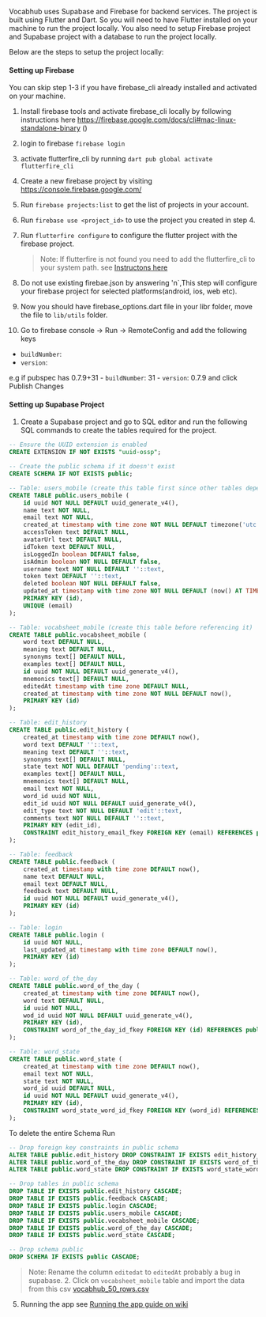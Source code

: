 Vocabhub uses Supabase and Firebase for backend services. The project is built using Flutter and Dart.
So you will need to have Flutter installed on your machine to run the project locally. You also need to setup Firebase project and Supabase project with a database to run the project locally.

Below are the steps to setup the project locally:

#### Setting up Firebase

You can skip step 1-3 if you have firebase_cli already installed and activated on your machine.

1. Install firebase tools and activate firebase_cli locally by following instructions here https://firebase.google.com/docs/cli#mac-linux-standalone-binary ()
2. login to firebase `firebase login`
3. activate flutterfire_cli by running `dart pub global activate flutterfire_cli`

4. Create a new firebase project by visiting https://console.firebase.google.com/
5. Run `firebase projects:list` to get the list of projects in your account.
6. Run `firebase use <project_id>` to use the project you created in step 4.
7. Run `flutterfire configure` to configure the flutter project with the firebase project.
   > Note: If flutterfire is not found you need to add the flutterfire_cli to your system path. see [Instructons here](https://stackoverflow.com/a/70325312)
8. Do not use existing firebae.json by answering 'n`,This step will configure your firebase project for selected platforms(android, ios, web etc).
9. Now you should have firebase_options.dart file in your libr folder, move the file to `lib/utils` folder.
10. Go to firebase console -> Run -> RemoteConfig and add the following keys

- `buildNumber`: <from pubspec.yaml>
- `version`: <from pubspec.yaml>

e.g if pubspec has 0.7.9+31 - `buildNumber`: 31 - `version`: 0.7.9
and click Publish Changes

#### Setting up Supabase Project

1. Create a Supabase project and go to SQL editor and run the following SQL commands to create the tables required for the project.

```sql
-- Ensure the UUID extension is enabled
CREATE EXTENSION IF NOT EXISTS "uuid-ossp";

-- Create the public schema if it doesn't exist
CREATE SCHEMA IF NOT EXISTS public;

-- Table: users_mobile (create this table first since other tables depend on it)
CREATE TABLE public.users_mobile (
    id uuid NOT NULL DEFAULT uuid_generate_v4(),
    name text NOT NULL,
    email text NOT NULL,
    created_at timestamp with time zone NOT NULL DEFAULT timezone('utc'::text, now()),
    accessToken text DEFAULT NULL,
    avatarUrl text DEFAULT NULL,
    idToken text DEFAULT NULL,
    isLoggedIn boolean DEFAULT false,
    isAdmin boolean NOT NULL DEFAULT false,
    username text NOT NULL DEFAULT ''::text,
    token text DEFAULT ''::text,
    deleted boolean NOT NULL DEFAULT false,
    updated_at timestamp with time zone NOT NULL DEFAULT (now() AT TIME ZONE 'utc'::text),
    PRIMARY KEY (id),
    UNIQUE (email)
);

-- Table: vocabsheet_mobile (create this table before referencing it)
CREATE TABLE public.vocabsheet_mobile (
    word text DEFAULT NULL,
    meaning text DEFAULT NULL,
    synonyms text[] DEFAULT NULL,
    examples text[] DEFAULT NULL,
    id uuid NOT NULL DEFAULT uuid_generate_v4(),
    mnemonics text[] DEFAULT NULL,
    editedAt timestamp with time zone DEFAULT NULL,
    created_at timestamp with time zone NOT NULL DEFAULT now(),
    PRIMARY KEY (id)
);

-- Table: edit_history
CREATE TABLE public.edit_history (
    created_at timestamp with time zone DEFAULT now(),
    word text DEFAULT ''::text,
    meaning text DEFAULT ''::text,
    synonyms text[] DEFAULT NULL,
    state text NOT NULL DEFAULT 'pending'::text,
    examples text[] DEFAULT NULL,
    mnemonics text[] DEFAULT NULL,
    email text NOT NULL,
    word_id uuid NOT NULL,
    edit_id uuid NOT NULL DEFAULT uuid_generate_v4(),
    edit_type text NOT NULL DEFAULT 'edit'::text,
    comments text NOT NULL DEFAULT ''::text,
    PRIMARY KEY (edit_id),
    CONSTRAINT edit_history_email_fkey FOREIGN KEY (email) REFERENCES public.users_mobile (email)
);

-- Table: feedback
CREATE TABLE public.feedback (
    created_at timestamp with time zone DEFAULT now(),
    name text DEFAULT NULL,
    email text DEFAULT NULL,
    feedback text DEFAULT NULL,
    id uuid NOT NULL DEFAULT uuid_generate_v4(),
    PRIMARY KEY (id)
);

-- Table: login
CREATE TABLE public.login (
    id uuid NOT NULL,
    last_updated_at timestamp with time zone DEFAULT now(),
    PRIMARY KEY (id)
);

-- Table: word_of_the_day
CREATE TABLE public.word_of_the_day (
    created_at timestamp with time zone DEFAULT now(),
    word text DEFAULT NULL,
    id uuid NOT NULL,
    wod_id uuid NOT NULL DEFAULT uuid_generate_v4(),
    PRIMARY KEY (id),
    CONSTRAINT word_of_the_day_id_fkey FOREIGN KEY (id) REFERENCES public.vocabsheet_mobile (id)
);

-- Table: word_state
CREATE TABLE public.word_state (
    created_at timestamp with time zone DEFAULT now(),
    email text NOT NULL,
    state text NOT NULL,
    word_id uuid DEFAULT NULL,
    id uuid NOT NULL DEFAULT uuid_generate_v4(),
    PRIMARY KEY (id),
    CONSTRAINT word_state_word_id_fkey FOREIGN KEY (word_id) REFERENCES public.vocabsheet_mobile (id)
);
```

To delete the entire Schema Run

```sql
-- Drop foreign key constraints in public schema
ALTER TABLE public.edit_history DROP CONSTRAINT IF EXISTS edit_history_email_fkey;
ALTER TABLE public.word_of_the_day DROP CONSTRAINT IF EXISTS word_of_the_day_id_fkey;
ALTER TABLE public.word_state DROP CONSTRAINT IF EXISTS word_state_word_id_fkey;

-- Drop tables in public schema
DROP TABLE IF EXISTS public.edit_history CASCADE;
DROP TABLE IF EXISTS public.feedback CASCADE;
DROP TABLE IF EXISTS public.login CASCADE;
DROP TABLE IF EXISTS public.users_mobile CASCADE;
DROP TABLE IF EXISTS public.vocabsheet_mobile CASCADE;
DROP TABLE IF EXISTS public.word_of_the_day CASCADE;
DROP TABLE IF EXISTS public.word_state CASCADE;

-- Drop schema public
DROP SCHEMA IF EXISTS public CASCADE;
```

> Note: Rename the column `editedat` to `editedAt` probably a bug in supabase. 2. Click on `vocabsheet_mobile` table and import the data from this csv [vocabhub_50_rows.csv](https://github.com/user-attachments/files/16122035/supabase_bisasplfdnyiiggonpcx_Update.null.column.csv)

5. Running the app see [Running the app guide on wiki](https://github.com/maheshmnj/vocabhub/wiki/Project-Specifications-and-Knowledge-base#running-the-app)
